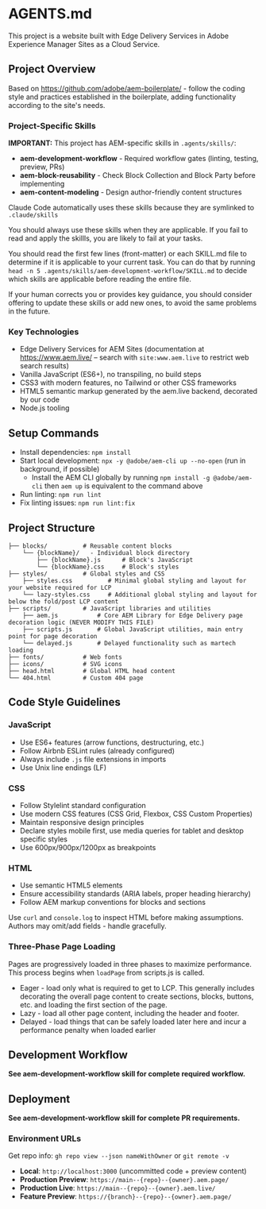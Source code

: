 # AGENTS.md

This project is a website built with Edge Delivery Services in Adobe Experience Manager Sites as a Cloud Service.

## Project Overview

Based on https://github.com/adobe/aem-boilerplate/ - follow the coding style and practices established in the boilerplate, adding functionality according to the site's needs.

### Project-Specific Skills

**IMPORTANT:** This project has AEM-specific skills in `.agents/skills/`:
- **aem-development-workflow** - Required workflow gates (linting, testing, preview, PRs)
- **aem-block-reusability** - Check Block Collection and Block Party before implementing
- **aem-content-modeling** - Design author-friendly content structures

Claude Code automatically uses these skills because they are symlinked to `.claude/skills`

You should always use these skills when they are applicable. If you fail to read and apply the skillls, you are likely to fail at your tasks. 

You should read the first few lines (front-matter) or each SKILL.md file to determine if it is applicable to your current task. You can do that by running `head -n 5 .agents/skills/aem-development-workflow/SKILL.md` to decide which skills are applicable before reading the entire file.

If your human corrects you or provides key guidance, you should consider offering to update these skills or add new ones, to avoid the same problems in the future.

### Key Technologies
- Edge Delivery Services for AEM Sites (documentation at https://www.aem.live/ – search with `site:www.aem.live` to restrict web search results)
- Vanilla JavaScript (ES6+), no transpiling, no build steps
- CSS3 with modern features, no Tailwind or other CSS frameworks
- HTML5 semantic markup generated by the aem.live backend, decorated by our code
- Node.js tooling

## Setup Commands

- Install dependencies: `npm install`
- Start local development: `npx -y @adobe/aem-cli up --no-open` (run in background, if possible)
  - Install the AEM CLI globally by running `npm install -g @adobe/aem-cli` then `aem up` is equivalent to the command above
- Run linting: `npm run lint`
- Fix linting issues: `npm run lint:fix`

## Project Structure

```
├── blocks/          # Reusable content blocks
    └── {blockName}/   - Individual block directory
        ├── {blockName}.js      # Block's JavaScript
        └── {blockName}.css     # Block's styles
├── styles/          # Global styles and CSS
    ├── styles.css          # Minimal global styling and layout for your website required for LCP
    └── lazy-styles.css     # Additional global styling and layout for below the fold/post LCP content
├── scripts/         # JavaScript libraries and utilities
    ├── aem.js           # Core AEM Library for Edge Delivery page decoration logic (NEVER MODIFY THIS FILE)
    ├── scripts.js       # Global JavaScript utilities, main entry point for page decoration
    └── delayed.js       # Delayed functionality such as martech loading
├── fonts/           # Web fonts
├── icons/           # SVG icons
├── head.html        # Global HTML head content
└── 404.html         # Custom 404 page
```

## Code Style Guidelines

### JavaScript
- Use ES6+ features (arrow functions, destructuring, etc.)
- Follow Airbnb ESLint rules (already configured)
- Always include `.js` file extensions in imports
- Use Unix line endings (LF)

### CSS
- Follow Stylelint standard configuration
- Use modern CSS features (CSS Grid, Flexbox, CSS Custom Properties)
- Maintain responsive design principles
- Declare styles mobile first, use media queries for tablet and desktop specific styles
- Use 600px/900px/1200px as breakpoints

### HTML
- Use semantic HTML5 elements
- Ensure accessibility standards (ARIA labels, proper heading hierarchy)
- Follow AEM markup conventions for blocks and sections

Use `curl` and `console.log` to inspect HTML before making assumptions. Authors may omit/add fields - handle gracefully.

### Three-Phase Page Loading

Pages are progressively loaded in three phases to maximize performance. This process begins when `loadPage` from scripts.js is called.

* Eager - load only what is required to get to LCP. This generally includes decorating the overall page content to create sections, blocks, buttons, etc. and loading the first section of the page.
* Lazy - load all other page content, including the header and footer.
* Delayed - load things that can be safely loaded later here and incur a performance penalty when loaded earlier

## Development Workflow

**See aem-development-workflow skill for complete required workflow.**

## Deployment

**See aem-development-workflow skill for complete PR requirements.**

### Environment URLs

Get repo info: `gh repo view --json nameWithOwner` or `git remote -v`

- **Local**: `http://localhost:3000` (uncommitted code + preview content)
- **Production Preview**: `https://main--{repo}--{owner}.aem.page/`
- **Production Live**: `https://main--{repo}--{owner}.aem.live/`
- **Feature Preview**: `https://{branch}--{repo}--{owner}.aem.page/`
